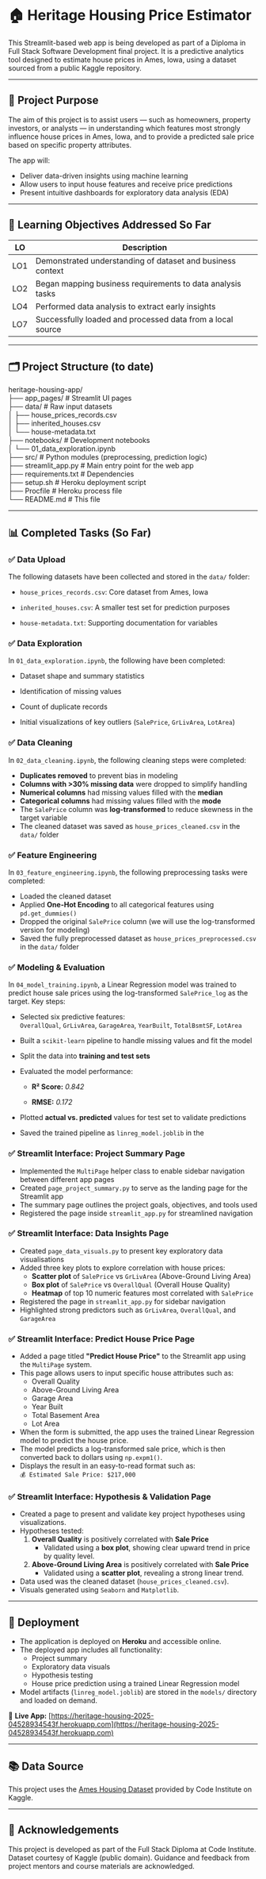 # 🏠 Heritage Housing Price Estimator

This Streamlit-based web app is being developed as part of a Diploma in Full Stack Software Development final project. It is a predictive analytics tool designed to estimate house prices in Ames, Iowa, using a dataset sourced from a public Kaggle repository.

---

## 📌 Project Purpose

The aim of this project is to assist users — such as homeowners, property investors, or analysts — in understanding which features most strongly influence house prices in Ames, Iowa, and to provide a predicted sale price based on specific property attributes.

The app will:
- Deliver data-driven insights using machine learning
- Allow users to input house features and receive price predictions
- Present intuitive dashboards for exploratory data analysis (EDA)

---

## 🧠 Learning Objectives Addressed So Far

| LO | Description |
|----|-------------|
| LO1 | Demonstrated understanding of dataset and business context |
| LO2 | Began mapping business requirements to data analysis tasks |
| LO4 | Performed data analysis to extract early insights |
| LO7 | Successfully loaded and processed data from a local source |

---

## 🗂️ Project Structure (to date)

heritage-housing-app/\
├── app_pages/ # Streamlit UI pages\
├── data/ # Raw input datasets\
│ ├── house_prices_records.csv\
│ ├── inherited_houses.csv\
│ └── house-metadata.txt\
├── notebooks/ # Development notebooks\
│ └── 01_data_exploration.ipynb\
├── src/ # Python modules (preprocessing, prediction logic)\
├── streamlit_app.py # Main entry point for the web app\
├── requirements.txt # Dependencies\
├── setup.sh # Heroku deployment script\
├── Procfile # Heroku process file\
└── README.md # This file

---

## 📊 Completed Tasks (So Far)

### ✅ Data Upload

The following datasets have been collected and stored in the `data/` folder:

- `house_prices_records.csv`: Core dataset from Ames, Iowa

- `inherited_houses.csv`: A smaller test set for prediction purposes

- `house-metadata.txt`: Supporting documentation for variables

### ✅ Data Exploration

In `01_data_exploration.ipynb`, the following have been completed:

- Dataset shape and summary statistics

- Identification of missing values

- Count of duplicate records

- Initial visualizations of key outliers (`SalePrice`, `GrLivArea`, `LotArea`)

### ✅ Data Cleaning

In `02_data_cleaning.ipynb`, the following cleaning steps were completed:

- **Duplicates removed** to prevent bias in modeling
- **Columns with >30% missing data** were dropped to simplify handling
- **Numerical columns** had missing values filled with the **median**
- **Categorical columns** had missing values filled with the **mode**
- The `SalePrice` column was **log-transformed** to reduce skewness in the target variable
- The cleaned dataset was saved as `house_prices_cleaned.csv` in the `data/` folder

### ✅ Feature Engineering

In `03_feature_engineering.ipynb`, the following preprocessing tasks were completed:

- Loaded the cleaned dataset
- Applied **One-Hot Encoding** to all categorical features using `pd.get_dummies()`
- Dropped the original `SalePrice` column (we will use the log-transformed version for modeling)
- Saved the fully preprocessed dataset as `house_prices_preprocessed.csv` in the `data/` folder

### ✅ Modeling & Evaluation

In `04_model_training.ipynb`, a Linear Regression model was trained to predict house sale prices using the log-transformed `SalePrice_log` as the target. Key steps:

-   Selected six predictive features:\
    `OverallQual`, `GrLivArea`, `GarageArea`, `YearBuilt`, `TotalBsmtSF`, `LotArea`

-   Built a `scikit-learn` pipeline to handle missing values and fit the model

-   Split the data into **training and test sets**

-   Evaluated the model performance:

    -   **R² Score:** *0.842*

    -   **RMSE:** *0.172*

-   Plotted **actual vs. predicted** values for test set to validate predictions

-   Saved the trained pipeline as `linreg_model.joblib` in the

### ✅ Streamlit Interface: Project Summary Page

- Implemented the `MultiPage` helper class to enable sidebar navigation between different app pages
- Created `page_project_summary.py` to serve as the landing page for the Streamlit app
- The summary page outlines the project goals, objectives, and tools used
- Registered the page inside `streamlit_app.py` for streamlined navigation

### ✅ Streamlit Interface: Data Insights Page

- Created `page_data_visuals.py` to present key exploratory data visualisations
- Added three key plots to explore correlation with house prices:
  - **Scatter plot** of `SalePrice` vs `GrLivArea` (Above-Ground Living Area)
  - **Box plot** of `SalePrice` vs `OverallQual` (Overall House Quality)
  - **Heatmap** of top 10 numeric features most correlated with `SalePrice`
- Registered the page in `streamlit_app.py` for sidebar navigation
- Highlighted strong predictors such as `GrLivArea`, `OverallQual`, and `GarageArea`


### ✅ Streamlit Interface: Predict House Price Page

- Added a page titled **"Predict House Price"** to the Streamlit app using the `MultiPage` system.
- This page allows users to input specific house attributes such as:
  - Overall Quality
  - Above-Ground Living Area
  - Garage Area
  - Year Built
  - Total Basement Area
  - Lot Area
- When the form is submitted, the app uses the trained Linear Regression model to predict the house price.
- The model predicts a log-transformed sale price, which is then converted back to dollars using `np.expm1()`.
- Displays the result in an easy-to-read format such as:  
  `💰 Estimated Sale Price: $217,000`


### ✅ Streamlit Interface: Hypothesis & Validation Page

- Created a page to present and validate key project hypotheses using visualizations.
- Hypotheses tested:
  1. **Overall Quality** is positively correlated with **Sale Price**
     - Validated using a **box plot**, showing clear upward trend in price by quality level.
  2. **Above-Ground Living Area** is positively correlated with **Sale Price**
     - Validated using a **scatter plot**, revealing a strong linear trend.
- Data used was the cleaned dataset (`house_prices_cleaned.csv`).
- Visuals generated using `Seaborn` and `Matplotlib`.

---

## 🚀 Deployment

- The application is deployed on **Heroku** and accessible online.
- The deployed app includes all functionality:
  - Project summary
  - Exploratory data visuals
  - Hypothesis testing
  - House price prediction using a trained Linear Regression model
- Model artifacts (`linreg_model.joblib`) are stored in the `models/` directory and loaded on demand.

🔗 **Live App:** [https://heritage-housing-2025-04528934543f.herokuapp.com](https://heritage-housing-2025-04528934543f.herokuapp.com)

---

## 📚 Data Source

This project uses the [Ames Housing Dataset](https://www.kaggle.com/codeinstitute/housing-prices-data) provided by Code Institute on Kaggle.

---

## 📎 Acknowledgements

This project is developed as part of the Full Stack Diploma at Code Institute. Dataset courtesy of Kaggle (public domain). Guidance and feedback from project mentors and course materials are acknowledged.